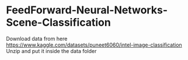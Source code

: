 # FeedForward-Neural-Networks-Scene-Classification

Download data from here https://www.kaggle.com/datasets/puneet6060/intel-image-classification
Unzip and put it inside the data folder
